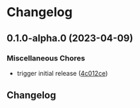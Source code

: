 # Changelog

## 0.1.0-alpha.0 (2023-04-09)


### Miscellaneous Chores

* trigger initial release ([4c012ce](https://github.com/nhedger/formkit-plugin-hybridly/commit/4c012ce6f36659c8f5b3fa2bab057567d77c58f1))

## Changelog
